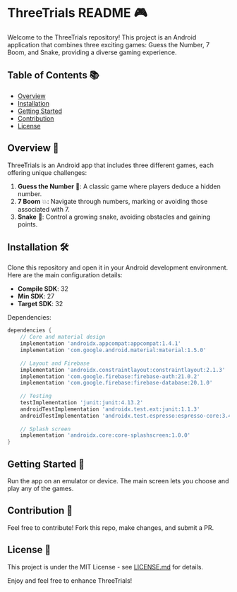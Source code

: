 # ThreeTrials README 🎮

Welcome to the ThreeTrials repository! This project is an Android application that combines three exciting games: Guess the Number, 7 Boom, and Snake, providing a diverse gaming experience.

## Table of Contents 📚

- [Overview](#overview-)
- [Installation](#installation-)
- [Getting Started](#getting-started-)
- [Contribution](#contribution-)
- [License](#license-)

## Overview 🌟

ThreeTrials is an Android app that includes three different games, each offering unique challenges:

1. **Guess the Number** 🧐: A classic game where players deduce a hidden number.
2. **7 Boom** 💥: Navigate through numbers, marking or avoiding those associated with 7.
3. **Snake** 🐍: Control a growing snake, avoiding obstacles and gaining points.

## Installation 🛠️

Clone this repository and open it in your Android development environment. Here are the main configuration details:

- **Compile SDK**: 32
- **Min SDK**: 27
- **Target SDK**: 32

Dependencies:

```gradle
dependencies {
    // Core and material design
    implementation 'androidx.appcompat:appcompat:1.4.1'
    implementation 'com.google.android.material:material:1.5.0'
    
    // Layout and Firebase
    implementation 'androidx.constraintlayout:constraintlayout:2.1.3'
    implementation 'com.google.firebase:firebase-auth:21.0.2'
    implementation 'com.google.firebase:firebase-database:20.1.0'
    
    // Testing
    testImplementation 'junit:junit:4.13.2'
    androidTestImplementation 'androidx.test.ext:junit:1.1.3'
    androidTestImplementation 'androidx.test.espresso:espresso-core:3.4.0'
    
    // Splash screen
    implementation 'androidx.core:core-splashscreen:1.0.0'
}
```

## Getting Started 🚀

Run the app on an emulator or device. The main screen lets you choose and play any of the games.

## Contribution 🤝

Feel free to contribute! Fork this repo, make changes, and submit a PR.

## License 📄

This project is under the MIT License - see [LICENSE.md](LICENSE.md) for details.

Enjoy and feel free to enhance ThreeTrials!
